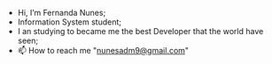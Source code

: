 - Hi, I’m Fernanda Nunes;
- Information System student;
- I an studying to became me the best Developer that the world have seen;
- 📫 How to reach me "nunesadm9@gmail.com"

<!---
fnunes9/fnunes9 is a ✨ special ✨ repository because its `README.md` (this file) appears on your GitHub profile.
You can click the Preview link to take a look at your changes.
--->
